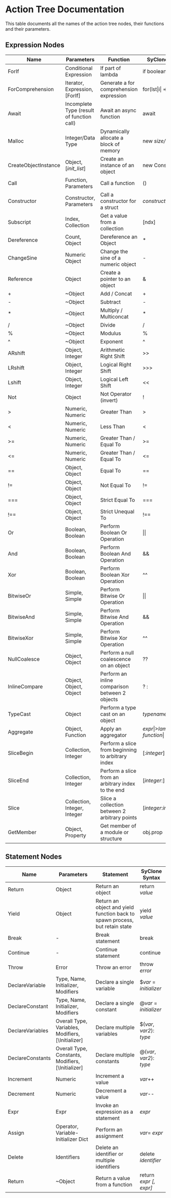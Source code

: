 # Action Tree Documentation
This table documents all the names of the action tree nodes, their functions and their parameters.

## Expression Nodes

| Name | Parameters | Function | SyClone Syntax |
| ---- | -----------| -------- | -------------- |
| ForIf | Conditional Expression | If part of lambda | if boolean |
| ForComprehension | Iterator, Expression, \[ForIf\] | Generate a for comprehension expression | for(lst\|i\| => *expr*); |
| Await | Incomplete Type (result of function call) | Await an async function | await |
| Malloc | Integer/Data Type | Dynamically allocate a block of memory | new *size/data_type*|
| CreateObjectInstance | Object, \[*init_list*\] | Create an instance of an object | new Constructor() |
| Call | Function, Parameters | Call a function | () |
| Constructor | Constructor, Parameters | Call a constructor for a struct | *constructor*() |
| Subscript | Index, Collection | Get a value from a collection | \[ndx\] |
| Dereference | Count, Object | Dereference an Object | * |
| ChangeSine | Numeric Object | Change the sine of a numeric object | - |
| Reference | Object | Create a pointer to an object | & |
| + | ~Object | Add / Concat | + |
| - | ~Object | Subtract | - |
| * | ~Object | Multiply / Multiconcat | * |
| / | ~Object | Divide | / |
| % | ~Object | Modulus | % |
| ^ | ~Object | Exponent | ^ |
| ARshift | Object, Integer | Arithmetic Right Shift | >> |
| LRshift | Object, Integer | Logical Right Shift | >>> |
| Lshift | Object, Integer | Logical Left Shift | << |
| Not | Object | Not Operator (invert) | ! |
| > | Numeric, Numeric | Greater Than | > |
| < | Numeric, Numeric | Less Than | < |
| >= | Numeric, Numeric | Greater Than / Equal To | >= |
| <= | Numeric, Numeric | Greater Than / Equal To | <= |
| == | Object, Object | Equal To | == |
| != | Object, Object | Not Equal To | != |
| === | Object, Object | Strict Equal To | === |
| !== | Object, Object | Strict Unequal To | !== |
| Or | Boolean, Boolean | Perform Boolean Or Operation | \|\| |
| And | Boolean, Boolean | Perform Boolean And Operation | && |
| Xor | Boolean, Boolean | Perform Boolean Xor Operation | ^^ |
| BitwiseOr | Simple, Simple | Perform Bitwise Or Operation | \|\| |
| BitwiseAnd | Simple, Simple | Perform Bitwise And Operation | && |
| BitwiseXor | Simple, Simple | Perform Bitwise Xor Operation | ^^ |
| NullCoalesce | Object, Object | Perform a null coalescence on an object | ?? |
| InlineCompare | Object, Object, Object | Perform an inline comparison between 2 objects | ? : |
| TypeCast | Object | Perform a type cast on an object | *typename*() |
| Aggregate | Object, Function | Apply an aggregator | *expr*\|>*lambda/inline function*\| |
| SliceBegin | Collection, Integer | Perform a slice from beginning to arbitrary index | \[:*integer*\] |
| SliceEnd | Collection, Integer | Perform a slice from an arbitrary index to the end | \[*integer*:\] |
| Slice | Collection, Integer, Integer | Slice a collection between 2 arbitrary points | \[*integer*:*integer*\] |
| GetMember | Object, Property | Get member of a module or structure | obj.prop |

## Statement Nodes

| Name | Parameters | Statement | SyClone Syntax |
| ---- | -----------| -------- | -------------- |
| Return | Object | Return an object | return *value* |
| Yield | Object | Return an object and yield function back to spawn process, but retain state | yield *value* |
| Break | - | Break statement | break |
| Continue | - | Continue statement | continue |
| Throw | Error | Throw an error | throw *error* |
| DeclareVariable | Type, Name, Initializer, Modifiers | Declare a single variable | $*var* = *initializer* |
| DeclareConstant | Type, Name, Initializer, Modifiers | Declare a single constant | @*var* = *initializer* |
| DeclareVariables | Overall Type, Variables, Modifiers, [\Initializer\] | Declare multiple variables | $(*var*, *var2*): *type* |
| DeclareConstants | Overall Type, Constants, Modifiers, [\Initializer\] | Declare multiple constants | @(*var*, *var2*): *type* |
| Increment | Numeric | Increment a value | *var*++ |
| Decrement | Numeric | Decrement a value | *var*-- |
| Expr | Expr | Invoke an expression as a statement | *expr* |
| Assign | Operator, Variable-Initializer Dict | Perform an assignment | *var*= *expr* |
| Delete | Identifiers | Delete an identifier or multiple identifiers | delete *identifier* |
| Return | ~Object | Return a value from a function | return *expr \[, expr\]* |
